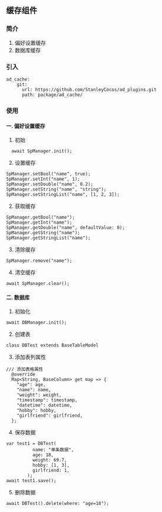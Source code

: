 ## 缓存组件

### 简介
1. 偏好设置缓存
2. 数据库缓存

### 引入  
```
ad_cache:
    git:
      url: https://github.com/StanleyCocos/ad_plugins.git
      path: package/ad_cache/
```

### 使用
#### 一. 偏好设置缓存
1. 初始
```
  await SpManager.init();
```

2. 设置缓存
```
SpManager.setBool("name", true);
SpManager.setInt("name", 1);
SpManager.setDouble("name", 0.2);
SpManager.setString("name", "string");
SpManager.setStringList("name", [1, 2, 3]);
```

2. 获取缓存
```
SpManager.getBool("name");
SpManager.getInt("name");
SpManager.getDouble("name", defaultValue: 0);
SpManager.getString("name");
SpManager.getStringList("name");
```

3. 清除缓存
```
SpManager.remove("name");
```

4. 清空缓存
```
await SpManager.clear();
```
#### 二. 数据库

1. 初始化
```
await DBManager.init();
```

2. 创建表
```
class DBTest extends BaseTableModel
```

3. 添加表列属性
```
/// 添加表格属性
  @override
  Map<String, BaseColumn> get map => {
    "age": age,
    "name": name,
    "weight": weight,
    "timestamp": timestamp,
    "datetime": datetime,
    "hobby": hobby,
    "girlfriend": girlfriend,
  };
```

4. 保存数据
```
var test1 = DBTest(
          name: "单条数据",
          age: 18,
          weight: 69.7,
          hobby: [1, 3],
          girlfriend: 1,
        );
await test1.save();
```

5. 删除数据
```
await DBTest().delete(where: "age=18");
```


